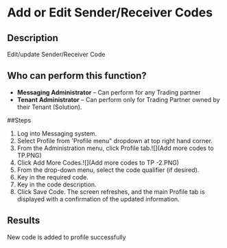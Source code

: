 # Add or Edit Sender/Receiver Codes
## Description
Edit/update Sender/Receiver Code
## Who can perform this function?
* **Messaging Administrator** – Can perform for any Trading partner
* **Tenant Administrator** – Can perform only for Trading Partner owned by their Tenant (Solution).

##Steps
1. Log into Messaging system.
2. Select Profile from 'Profile menu" dropdown at top right hand corner.
3. From the Administration menu, click Profile tab.![](Add more codes to TP.PNG)
4. Click Add More Codes.![](Add more codes to TP -2.PNG)
5. From the drop-down menu, select the code qualifier (if desired).
6. Key in the required code.
7. Key in the code description.
8. Click Save Code. The screen refreshes, and the main Profile tab is displayed with a confirmation of the updated information.

## Results

New code is added to profile successfully
